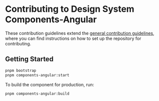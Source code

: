 # Contributing to Design System Components-Angular

These contribution guidelines extend the [general contribution guidelines](../../CONTRIBUTING.md), where you can find instructions on how to set up the repository for contributing.

## Getting Started

```bash
pnpm bootstrap
pnpm components-angular:start
```

To build the component for production, run:

```bash
pnpm components-angular:build
```
